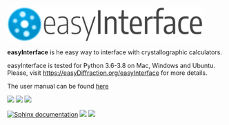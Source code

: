 
<img src="https://raw.githubusercontent.com/easyDiffraction/easyInterface/master/docs/_static/easyInterface_logo.png" height="80"><img>

**easyInterface** is he easy way to interface with crystallographic calculators.

easyInterface is tested for Python 3.6-3.8 on Mac, Windows and Ubuntu. Please, visit <https://easyDiffraction.org/easyInterface> for more details.

The user manual can be found [here](https://easyDiffraction.org/easyInterface/_static/easyinterface.pdf])

[![][25]][20] [![][26]][20] [![][27]][20]

[![Sphinx documentation][45]][40] [![][55]][50] [![][28]][21]

<!---[![][28]][21]--->

<!---Travis CI Build Status--->

[20]: https://travis-ci.org/easyDiffraction/easyInterface

[25]: http://badges.herokuapp.com/travis/easydiffraction/easyInterface?env=BADGE=win&label=Windows%2010.0&branch=master

[26]: http://badges.herokuapp.com/travis/easydiffraction/easyInterface?env=BADGE=osx&label=macOS%2010.14&branch=master

[27]: http://badges.herokuapp.com/travis/easydiffraction/easyInterface?env=BADGE=linux&label=Ubuntu%20Linux%2016.04%20(Xenial)&branch=master

[28]: https://codecov.io/gh/easyDiffraction/easyInterface/branch/master/graph/badge.svg

<!---User Manual--->
![]()

[40]: http://easydiffraction.org/easyInterface/

[45]: https://github.com/easyDiffraction/easyInterface/workflows/Sphinx%20documentation/badge.svg

<!---License--->

[50]: https://github.com/easyDiffraction/easyInterface/blob/master/LICENSE

[55]: https://img.shields.io/badge/License-GNU_GPL_v3.0-informational.svg

<!---Code coverage--->

[21]: https://codecov.io/gh/easyDiffraction/easyInterface

[28]: https://codecov.io/gh/easyDiffraction/easyInterface/branch/master/graph/badge.svg